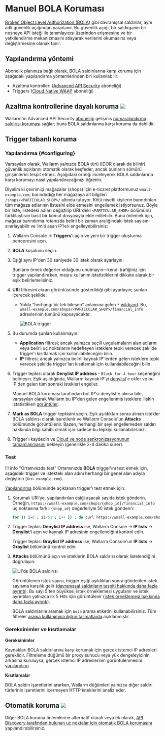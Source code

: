 # Manuel BOLA Koruması

[Broken Object Level Authorization (BOLA)](../../attacks-vulns-list.md#broken-object-level-authorization-bola) gibi davranışsal saldırılar, aynı adlı güvenlik açığından yararlanır. Bu güvenlik açığı, bir saldırganın bir nesneye API isteği ile tanımlayıcısı üzerinden erişmesine ve bir yetkilendirme mekanizmasını atlayarak verilerini okumasına veya değiştirmesine olanak tanır.

## Yapılandırma yöntemi

Abonelik planınıza bağlı olarak, BOLA saldırılarına karşı koruma için aşağıdaki yapılandırma yöntemlerinden biri kullanılabilir:

* Azaltma kontrolleri ([Advanced API Security](../../about-wallarm/subscription-plans.md#core-subscription-plans) aboneliği)
* Triggers ([Cloud Native WAAP](../../about-wallarm/subscription-plans.md#core-subscription-plans) aboneliği)

## Azaltma kontrollerine dayalı koruma <a href="../../../about-wallarm/subscription-plans/#core-subscription-plans"><img src="../../../images/api-security-tag.svg" style="border: none;"></a>

Wallarm'ın Advanced API Security [aboneliği](../../about-wallarm/subscription-plans.md#core-subscription-plans) gelişmiş [numaralandırma saldırısı koruması](../../api-protection/enumeration-attack-protection.md) sağlar; buna BOLA saldırılarına karşı koruma da dahildir.

## Trigger tabanlı koruma

### Yapılandırma {#configuring}

Varsayılan olarak, Wallarm yalnızca BOLA türü (IDOR olarak da bilinir) güvenlik açıklarını otomatik olarak keşfeder, ancak bunların sömürü girişimlerini tespit etmez. Aşağıdaki örneği inceleyerek BOLA saldırılarına karşı korumayı nasıl yapılandıracağınızı öğrenin.

Diyelim ki çevrimiçi mağazalar (shops) için e-ticaret platformunuz `wmall-example.com`, barındırdığı her mağazaya ait bilgileri `/shops/<PARTICULAR_SHOP>/` altında tutuyor. Kötü niyetli kişilerin barındırılan tüm mağaza adlarının listesini elde etmesini engellemek istiyorsunuz. Böyle bir liste, listedeki adları değiştirip URL’deki `<PARTICULAR_SHOP>` bölümünü farklılaştıran basit bir komut dosyasıyla elde edilebilir. Bunu önlemek için, mağaza barındırma rotanızda belirli bir zaman aralığındaki istek sayısını sınırlayabilir ve limiti aşan IP’leri engelleyebilirsiniz:

1. Wallarm Console → **Triggers**'ı açın ve yeni bir trigger oluşturma penceresini açın.
1. **BOLA** koşulunu seçin.
1. Eşiği aynı IP'den 30 saniyede 30 istek olarak ayarlayın.

    Bunların örnek değerler olduğunu unutmayın—kendi trafiğiniz için trigger yapılandırırken, meşru kullanım istatistiklerini dikkate alarak bir eşik belirlemelisiniz.

1. **URI** filtresini ekran görüntüsünde gösterildiği gibi ayarlayın; şunları içerecek şekilde:

    * Yolda "herhangi bir tek bileşen" anlamına gelen `*` [wildcard](../../user-guides/rules/rules.md#using-wildcards). Bu, `wmall-example.com/shops/<PARTICULAR_SHOP>/financial_info` adreslerinin tümünü kapsayacaktır.

        ![BOLA trigger](../../images/user-guides/triggers/trigger-example7-4.8.png)

1. Bu durumda şunları kullanmayın: 

    * **Application** filtresi; ancak yalnızca seçili uygulamaların alan adlarını veya belirli uç noktalarını hedefleyen isteklere tepki verecek şekilde trigger'ı kısıtlamak için kullanılabileceğini bilin.
    * **IP** filtresi; ancak yalnızca belirli kaynak IP'lerden gelen isteklere tepki verecek şekilde trigger'ları kısıtlamak için kullanılabileceğini bilin.

1. Trigger tepkisi olarak **Denylist IP address** - `Block for 4 hour` seçeneğini belirleyin. Eşik aşıldığında, Wallarm kaynak IP'yi [denylist](../../user-guides/ip-lists/overview.md)'e ekler ve bu IP'den gelen tüm sonraki istekleri engeller.

    Manuel BOLA koruması tarafından bot IP'si denylist'e alınsa bile, varsayılan olarak Wallarm bu IP'den gelen engellenmiş isteklere ilişkin istatistikleri [görüntüler](../../user-guides/ip-lists/overview.md#requests-from-denylisted-ips).

1. **Mark as BOLA** trigger tepkisini seçin. Eşik aşıldıktan sonra alınan istekler BOLA saldırısı olarak işaretlenir ve Wallarm Console'un **Attacks** bölümünde görüntülenir. Bazen, herhangi bir şeyi engellemeden saldırı hakkında bilgi sahibi olmak için sadece bu tepkiyi kullanabilirsiniz.
1. Trigger'ı kaydedin ve [Cloud ve node senkronizasyonunun tamamlanmasını](../configure-cloud-node-synchronization-en.md) bekleyin (genellikle 2-4 dakika sürer).

### Test

!!! info "Ortamınızda test"
    Ortamınızda **BOLA** trigger'ını test etmek için, aşağıdaki trigger ve istekteki alan adını herhangi bir genel alan adıyla değiştirin (örn. `example.com`).

[Yapılandırma](#configuring) bölümünde açıklanan trigger'ı test etmek için:

1. Korumalı URI’ye, yapılandırılan eşiği aşacak sayıda istek gönderin. Örneğin, `https://wmall-example.com/shops/{shop_id}/financial_info` uç noktasına farklı `{shop_id}` değerleriyle 50 istek gönderin:

    ```bash
    for (( i=0 ; $i<51 ; i++ )) ; do curl https://wmall-example.com/shops/$i/financial_info ; done
    ```
1. Trigger tepkisi **Denylist IP address** ise, Wallarm Console → **IP lists** → **Denylist**'i açın ve kaynak IP adresinin engellendiğini kontrol edin.

    Trigger tepkisi **Graylist IP address** ise, Wallarm Console'un **IP lists** → **Graylist** bölümünü kontrol edin.
1. **Attacks** bölümünü açın ve isteklerin BOLA saldırısı olarak listelendiğini doğrulayın.

    ![UI'de BOLA saldırısı](../../images/user-guides/events/bola-attack.png)

    Görüntülenen istek sayısı, trigger eşiği aşıldıktan sonra gönderilen istek sayısına karşılık gelir ([davranışsal saldırıların tespiti hakkında daha fazla ayrıntı](../../attacks-vulns-list.md#attack-types)). Bu sayı 5'ten büyükse, istek örneklemesi uygulanır ve istek ayrıntıları yalnızca ilk 5 Hits için görüntülenir ([istek örneklemesi hakkında daha fazla ayrıntı](../../user-guides/events/grouping-sampling.md#sampling-of-hits)).

    BOLA saldırılarını aramak için `bola` arama etiketini kullanabilirsiniz. Tüm filtreler [arama kullanımına ilişkin talimatlarda](../../user-guides/search-and-filters/use-search.md) açıklanmıştır.

### Gereksinimler ve kısıtlamalar

**Gereksinimler**

Kaynakları BOLA saldırılarına karşı korumak için gerçek istemci IP adresleri gereklidir. Filtreleme düğümü bir proxy sunucu veya yük dengeleyicinin arkasına kuruluysa, gerçek istemci IP adreslerinin görüntülenmesini [yapılandırın](../using-proxy-or-balancer-en.md).

**Kısıtlamalar**

BOLA saldırı işaretlerini ararken, Wallarm düğümleri yalnızca diğer saldırı türlerinin işaretlerini içermeyen HTTP isteklerini analiz eder.

## Otomatik koruma  <a href="../../../about-wallarm/subscription-plans/#core-subscription-plans"><img src="../../../images/api-security-tag.svg" style="border: none;"></a>

Diğer BOLA koruma önlemlerine alternatif olarak veya ek olarak, [API Discovery tarafından bulunan uç noktalar için otomatik BOLA korumasını](protecting-against-bola.md) yapılandırabilirsiniz.